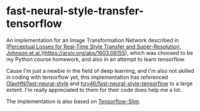 # fast-neural-style-transfer-tensorflow
An implementation for an Image Transformation Network described in [[Perceptual Losses for Real-Time Style Transfer and Super-Resolution,  Johnson et al.](https://arxiv.org/abs/1603.08155)](https://arxiv.org/abs/1603.08155), which was choosed to be my Python course homework, and also in an attempt to learn tensorflow.

Cause I'm just a newbie in the field of deep learning, and I'm also not skilled in coding with tensorflow yet, this implementation has referenced [OlavHN/fast-neural-style](https://github.com/OlavHN/fast-neural-style) and [hzy46/fast-neural-style-tensorflow](https://link.zhihu.com/?target=https%3A//github.com/hzy46/fast-neural-style-tensorflow) to a large extent. I'm really appreciated to them for their code does help me a lot.

The implementation is also based on [Tensorflow-Slim](https://github.com/tensorflow/models/tree/master/slim).

